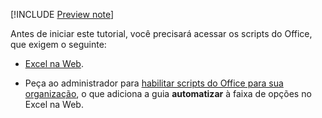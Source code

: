 [!INCLUDE [Preview note](../includes/preview-note.md)]

Antes de iniciar este tutorial, você precisará acessar os scripts do Office, que exigem o seguinte:

- [Excel na Web](https://www.office.com/launch/excel).

- Peça ao administrador para [habilitar scripts do Office para sua organização](https://support.office.com/article/office-scripts-settings-in-m365-19d3c51a-6ca2-40ab-978d-60fa49554dcf), o que adiciona a guia **automatizar** à faixa de opções no Excel na Web.
